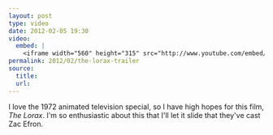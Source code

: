 ```yaml
---
layout: post
type: video
date: 2012-02-05 19:30
video: 
  embed: |
    <iframe width="560" height="315" src="http://www.youtube.com/embed/M_T6SsDvO7Q" frameborder="0" allowfullscreen></iframe>
permalink: 2012/02/the-lorax-trailer
source: 
  title: 
  url: 
---
```


I love the 1972 animated television special, so I have high hopes for this film, _The Lorax_. I'm so enthusiastic about this that I'll let it slide that they've cast Zac Efron.
